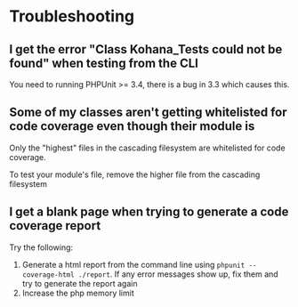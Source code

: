 # Troubleshooting

## I get the error "Class Kohana_Tests could not be found" when testing from the CLI

You need to running PHPUnit >= 3.4, there is a bug in 3.3 which causes this.

## Some of my classes aren't getting whitelisted for code coverage even though their module is

Only the "highest" files in the cascading filesystem are whitelisted for code coverage.

To test your module's file, remove the higher file from the cascading filesystem

## I get a blank page when trying to generate a code coverage report

Try the following:

1. Generate a html report from the command line using `phpunit --coverage-html ./report`.  If any error messages show up, fix them and try to generate the report again
2. Increase the php memory limit

